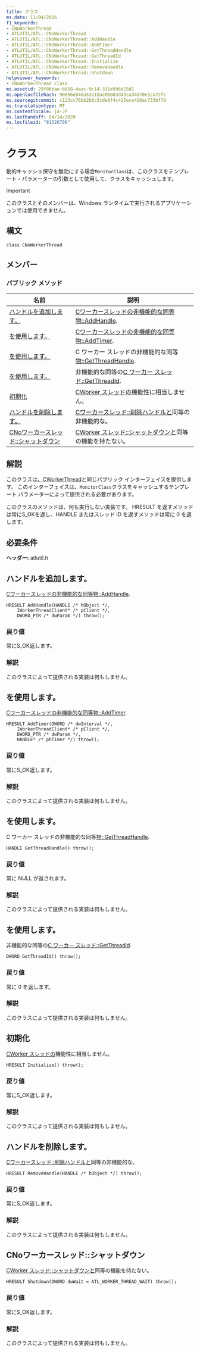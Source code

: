 ```yaml
---
title: クラス
ms.date: 11/04/2016
f1_keywords:
- CNoWorkerThread
- ATLUTIL/ATL::CNoWorkerThread
- ATLUTIL/ATL::CNoWorkerThread::AddHandle
- ATLUTIL/ATL::CNoWorkerThread::AddTimer
- ATLUTIL/ATL::CNoWorkerThread::GetThreadHandle
- ATLUTIL/ATL::CNoWorkerThread::GetThreadId
- ATLUTIL/ATL::CNoWorkerThread::Initialize
- ATLUTIL/ATL::CNoWorkerThread::RemoveHandle
- ATLUTIL/ATL::CNoWorkerThread::Shutdown
helpviewer_keywords:
- CNoWorkerThread class
ms.assetid: 29f06bae-b658-4aac-9c14-331e996d25d1
ms.openlocfilehash: 90056e648a53218ac06083d43ca34870e1ca72fc
ms.sourcegitcommit: c123cc76bb2b6c5cde6f4c425ece420ac733bf70
ms.translationtype: MT
ms.contentlocale: ja-JP
ms.lasthandoff: 04/14/2020
ms.locfileid: "81326708"
---
```

# <a name="cnoworkerthread-class"></a>クラス

動的キャッシュ保守を無効にする場合`MonitorClass`は、このクラスをテンプレート・パラメーターの引数として使用して、クラスをキャッシュします。

> [!IMPORTANT]
> このクラスとそのメンバーは、Windows ランタイムで実行されるアプリケーションでは使用できません。

## <a name="syntax"></a>構文

```
class CNoWorkerThread
```

## <a name="members"></a>メンバー

### <a name="public-methods"></a>パブリック メソッド

|名前|説明|
|----------|-----------------|
|[ハンドルを追加します。](#addhandle)|[Cワーカースレッドの非機能的な同等物::AddHandle](../../atl/reference/cworkerthread-class.md#addhandle).|
|[を使用します。](#addtimer)|[Cワーカースレッドの非機能的な同等物::AddTimer](../../atl/reference/cworkerthread-class.md#addtimer).|
|[を使用します。](#getthreadhandle)|C ワーカー スレッドの非機能的な同等[物::GetThreadHandle](../../atl/reference/cworkerthread-class.md#getthreadhandle).|
|[を使用します。](#getthreadid)|非機能的な同等の[C ワーカー スレッド::GetThreadId](../../atl/reference/cworkerthread-class.md#getthreadid).|
|[初期化](#initialize)|[CWorker スレッドの](../../atl/reference/cworkerthread-class.md#initialize)機能性に相当しません。|
|[ハンドルを削除します。](#removehandle)|[Cワーカースレッド::削除ハンドルと](../../atl/reference/cworkerthread-class.md#removehandle)同等の非機能的な。|
|[CNoワーカースレッド::シャットダウン](#shutdown)|[CWorker スレッド::シャットダウンと](../../atl/reference/cworkerthread-class.md#shutdown)同等の機能を持たない。|

## <a name="remarks"></a>解説

このクラスは[、CWorkerThread](../../atl/reference/cworkerthread-class.md)と同じパブリック インターフェイスを提供します。 このインターフェイスは、`MonitorClass`クラスをキャッシュするテンプレート パラメーターによって提供される必要があります。

このクラスのメソッドは、何も実行しない実装です。 HRESULT を返すメソッドは常にS_OKを返し、HANDLE またはスレッド ID を返すメソッドは常に 0 を返します。

## <a name="requirements"></a>必要条件

**ヘッダー:** atlutil.h

## <a name="cnoworkerthreadaddhandle"></a><a name="addhandle"></a>ハンドルを追加します。

[Cワーカースレッドの非機能的な同等物::AddHandle](../../atl/reference/cworkerthread-class.md#addhandle).

```
HRESULT AddHandle(HANDLE /* hObject */,
    IWorkerThreadClient* /* pClient */,
    DWORD_PTR /* dwParam */) throw();
```

### <a name="return-value"></a>戻り値

常にS_OK返します。

### <a name="remarks"></a>解説

このクラスによって提供される実装は何もしません。

## <a name="cnoworkerthreadaddtimer"></a><a name="addtimer"></a>を使用します。

[Cワーカースレッドの非機能的な同等物::AddTimer](../../atl/reference/cworkerthread-class.md#addtimer).

```
HRESULT AddTimer(DWORD /* dwInterval */,
    IWorkerThreadClient* /* pClient */,
    DWORD_PTR /* dwParam */,
    HANDLE* /* phTimer */) throw();
```

### <a name="return-value"></a>戻り値

常にS_OK返します。

### <a name="remarks"></a>解説

このクラスによって提供される実装は何もしません。

## <a name="cnoworkerthreadgetthreadhandle"></a><a name="getthreadhandle"></a>を使用します。

C ワーカー スレッドの非機能的な同等[物::GetThreadHandle](../../atl/reference/cworkerthread-class.md#getthreadhandle).

```
HANDLE GetThreadHandle() throw();
```

### <a name="return-value"></a>戻り値

常に NULL が返されます。

### <a name="remarks"></a>解説

このクラスによって提供される実装は何もしません。

## <a name="cnoworkerthreadgetthreadid"></a><a name="getthreadid"></a>を使用します。

非機能的な同等の[C ワーカー スレッド::GetThreadId](../../atl/reference/cworkerthread-class.md#getthreadid).

```
DWORD GetThreadId() throw();
```

### <a name="return-value"></a>戻り値

常に 0 を返します。

### <a name="remarks"></a>解説

このクラスによって提供される実装は何もしません。

## <a name="cnoworkerthreadinitialize"></a><a name="initialize"></a>初期化

[CWorker スレッドの](../../atl/reference/cworkerthread-class.md#initialize)機能性に相当しません。

```
HRESULT Initialize() throw();
```

### <a name="return-value"></a>戻り値

常にS_OK返します。

### <a name="remarks"></a>解説

このクラスによって提供される実装は何もしません。

## <a name="cnoworkerthreadremovehandle"></a><a name="removehandle"></a>ハンドルを削除します。

[Cワーカースレッド::削除ハンドルと](../../atl/reference/cworkerthread-class.md#removehandle)同等の非機能的な。

```
HRESULT RemoveHandle(HANDLE /* hObject */) throw();
```

### <a name="return-value"></a>戻り値

常にS_OK返します。

### <a name="remarks"></a>解説

このクラスによって提供される実装は何もしません。

## <a name="cnoworkerthreadshutdown"></a><a name="shutdown"></a>CNoワーカースレッド::シャットダウン

[CWorker スレッド::シャットダウンと](../../atl/reference/cworkerthread-class.md#shutdown)同等の機能を持たない。

```
HRESULT Shutdown(DWORD dwWait = ATL_WORKER_THREAD_WAIT) throw();
```

### <a name="return-value"></a>戻り値

常にS_OK返します。

### <a name="remarks"></a>解説

このクラスによって提供される実装は何もしません。
